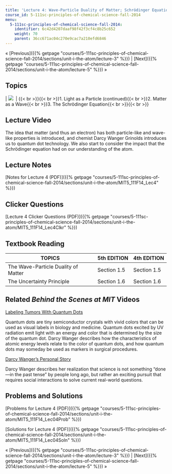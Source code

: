 ```yaml
---
title: 'Lecture 4: Wave-Particle Duality of Matter; Schrödinger Equation'
course_id: 5-111sc-principles-of-chemical-science-fall-2014
menu:
  5-111sc-principles-of-chemical-science-fall-2014:
    identifier: 6c42d4207daaf98f42f3cf4c8b25c652
    weight: 70
    parent: 36cc671ac04c270e9cac7a210efd6846
---
```

« [Previous]({{% getpage "courses/5-111sc-principles-of-chemical-science-fall-2014/sections/unit-i-the-atom/lecture-3" %}}) | [Next]({{% getpage "courses/5-111sc-principles-of-chemical-science-fall-2014/sections/unit-i-the-atom/lecture-5" %}}) »

Topics
------

| ![](https://open-learning-course-data-ci.s3.amazonaws.com/5-111sc-principles-of-chemical-science-fall-2014/030c450167ae4d83deaa71626be2bb92_Lecture_4.jpg)  | {{< br >}}{{< br >}}1.  Light as a Particle (continued){{< br >}}2.  Matter as a Wave{{< br >}}3.  The Schrödinger Equation{{< br >}}{{< br >}} 

Lecture Video
-------------

The idea that matter (and thus an electron) has both particle-like and wave-like properties is introduced, and chemist Darcy Wanger Grinolds introduces us to quantum dot technology. We also start to consider the impact that the Schrödinger equation had on our understanding of the atom.

Lecture Notes
-------------

[Notes for Lecture 4 (PDF)]({{% getpage "courses/5-111sc-principles-of-chemical-science-fall-2014/sections/unit-i-the-atom/MIT5_111F14_Lec4" %}})

Clicker Questions
-----------------

[Lecture 4 Clicker Questions (PDF)]({{% getpage "courses/5-111sc-principles-of-chemical-science-fall-2014/sections/unit-i-the-atom/MIT5_111F14_Lec4Clkr" %}})

Textbook Reading
----------------

| TOPICS | 5th EDITION | 4th EDITION |
| --- | --- | --- |
| The Wave-Particle Duality of Matter | Section 1.5 | Section 1.5 |
| The Uncertainty Principle | Section 1.6 | Section 1.6 

Related _Behind the Scenes at MIT_ Videos
-----------------------------------------

[Labeling Tumors With Quantum Dots](http://techtv.mit.edu/videos/24170-labeling-tumors-with-quantum-dots) 

Quantum dots are tiny semiconductor crystals with vivid colors that can be used as visual labels in biology and medicine. Quantum dots excited by UV radiation emit light with an energy and color that is determined by the size of the quantum dot. Darcy Wanger describes how the characteristics of atomic energy levels relate to the color of quantum dots, and how quantum dots may someday be used as markers in surgical procedures.

[Darcy Wanger’s Personal Story](http://techtv.mit.edu/videos/24169-darcy-wanger-s-personal-story) 

Darcy Wanger describes her realization that science is not something “done—in the past tense” by people long ago, but rather an exciting pursuit that requires social interactions to solve current real-world questions.

Problems and Solutions
----------------------

[Problems for Lecture 4 (PDF)]({{% getpage "courses/5-111sc-principles-of-chemical-science-fall-2014/sections/unit-i-the-atom/MIT5_111F14_Lec04Prob" %}})

[Solutions for Lecture 4 (PDF)]({{% getpage "courses/5-111sc-principles-of-chemical-science-fall-2014/sections/unit-i-the-atom/MIT5_111F14_Lec04Soln" %}})

« [Previous]({{% getpage "courses/5-111sc-principles-of-chemical-science-fall-2014/sections/unit-i-the-atom/lecture-3" %}}) | [Next]({{% getpage "courses/5-111sc-principles-of-chemical-science-fall-2014/sections/unit-i-the-atom/lecture-5" %}}) »